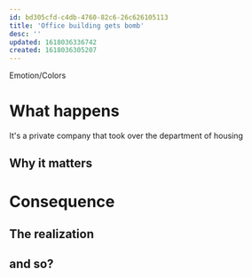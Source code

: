 ```yaml
---
id: bd305cfd-c4db-4760-82c6-26c626105113
title: 'Office building gets bomb'
desc: ''
updated: 1618036336742
created: 1618036305207
---
```

Emotion/Colors
>

# What happens
It's a private company that took over the department of housing

##  Why it matters


# Consequence

## The realization

## and so?
